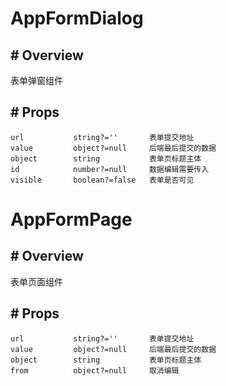 
# AppFormDialog

## # Overview

表单弹窗组件

## # Props

```text
url           string?=''       表单提交地址
value         object?=null     后端最后提交的数据
object        string           表单页标题主体
id            number?=null     数据编辑需要传入
visible       boolean?=false   表单是否可见
```

# AppFormPage

## # Overview

表单页面组件

## # Props

```text
url           string?=''       表单提交地址
value         object?=null     后端最后提交的数据
object        string           表单页标题主体
from          object?=null     取消编辑
```




